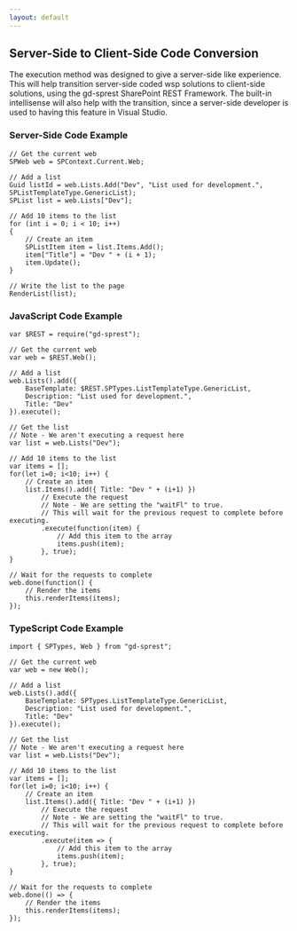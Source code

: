 ```yaml
---
layout: default
---
```

## Server-Side to Client-Side Code Conversion
The execution method was designed to give a server-side like experience. This will help transition server-side coded wsp solutions to client-side solutions, using the gd-sprest SharePoint REST Framework. The built-in intellisense will also help with the transition, since a server-side developer is used to having this feature in Visual Studio.

### Server-Side Code Example
```
// Get the current web
SPWeb web = SPContext.Current.Web;

// Add a list
Guid listId = web.Lists.Add("Dev", "List used for development.", SPListTemplateType.GenericList);
SPList list = web.Lists["Dev"];

// Add 10 items to the list
for (int i = 0; i < 10; i++)
{
    // Create an item
    SPListItem item = list.Items.Add();
    item["Title"] = "Dev " + (i + 1);
    item.Update();
}

// Write the list to the page
RenderList(list);
```

### JavaScript Code Example
```
var $REST = require("gd-sprest");

// Get the current web
var web = $REST.Web();

// Add a list
web.Lists().add({
    BaseTemplate: $REST.SPTypes.ListTemplateType.GenericList,
    Description: "List used for development.",
    Title: "Dev"
}).execute();

// Get the list
// Note - We aren't executing a request here
var list = web.Lists("Dev");

// Add 10 items to the list
var items = [];
for(let i=0; i<10; i++) {
    // Create an item
    list.Items().add({ Title: "Dev " + (i+1) })
        // Execute the request
        // Note - We are setting the "waitFl" to true.
        // This will wait for the previous request to complete before executing.
        .execute(function(item) {
            // Add this item to the array
            items.push(item);
        }, true);
}

// Wait for the requests to complete
web.done(function() {
    // Render the items
    this.renderItems(items);
});
```

### TypeScript Code Example
```
import { SPTypes, Web } from "gd-sprest";

// Get the current web
var web = new Web();

// Add a list
web.Lists().add({
    BaseTemplate: SPTypes.ListTemplateType.GenericList,
    Description: "List used for development.",
    Title: "Dev"
}).execute();

// Get the list
// Note - We aren't executing a request here
var list = web.Lists("Dev");

// Add 10 items to the list
var items = [];
for(let i=0; i<10; i++) {
    // Create an item
    list.Items().add({ Title: "Dev " + (i+1) })
        // Execute the request
        // Note - We are setting the "waitFl" to true.
        // This will wait for the previous request to complete before executing.
        .execute(item => {
            // Add this item to the array
            items.push(item);
        }, true);
}

// Wait for the requests to complete
web.done(() => {
    // Render the items
    this.renderItems(items);
});
```